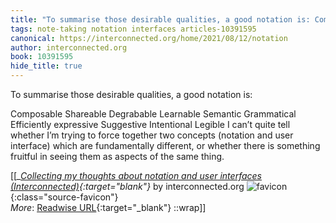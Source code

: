 ```yaml
---
title: "To summarise those desirable qualities, a good notation is: Composable ..."
tags: note-taking notation interfaces articles-10391595
canonical: https://interconnected.org/home/2021/08/12/notation
author: interconnected.org
book: 10391595
hide_title: true
---
```


To summarise those desirable qualities, a good notation is:

Composable
Shareable
Degrabable
Learnable
Semantic
Grammatical
Efficiently expressive
Suggestive
Intentional
Legible
I can’t quite tell whether I’m trying to force together two concepts (notation and user interface) which are fundamentally different, or whether there is something fruitful in seeing them as aspects of the same thing.


[[<cite>_[Collecting my thoughts about notation and user interfaces (Interconnected)](https://interconnected.org/home/2021/08/12/notation){:target="_blank"}_</cite> by interconnected.org ![favicon](https://s2.googleusercontent.com/s2/favicons?domain=interconnected.org){:class="source-favicon"}<br>
_More_: [Readwise URL](https://readwise.io/open/212474425){:target="_blank"}
::wrap]]